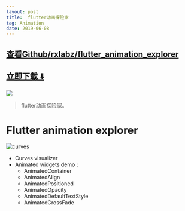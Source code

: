 ```yaml
---
layout: post
title:  flutter动画探险家
tag: Animation
date: 2019-06-08
---
```


 

## [查看Github/rxlabz/flutter_animation_explorer](http://github.com/rxlabz/flutter_animation_explorer)
## [立即下载 ️⬇️ ](https://codeload.github.com/rxlabz/flutter_animation_explorer/zip/master) 


 
![](https://flutterawesome.com/content/images/2019/03/flutter_animation_explorer.jpg)
 
>
> flutter动画探险家。
>

 
# Flutter animation explorer

![curves](https://raw.githubusercontent.com/rxlabz/flutter_animation_explorer/master/assets/curves.gif)

- Curves visualizer
- Animated widgets demo : 
  - AnimatedContainer
  - AnimatedAlign
  - AnimatedPositioned
  - AnimatedOpacity
  - AnimatedDefaultTextStyle
  - AnimatedCrossFade
  

